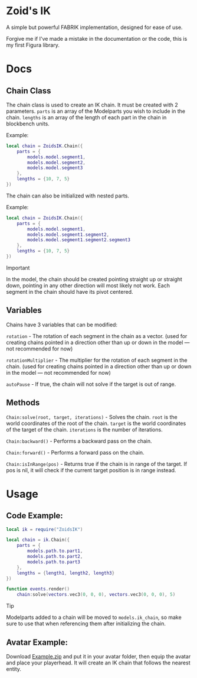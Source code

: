 # Zoid's IK
A simple but powerful FABRIK implementation, designed for ease of use.

Forgive me if I've made a mistake in the documentation or the code, this is my first Figura library.

# Docs
## Chain Class
The chain class is used to create an IK chain. It must be created with 2 parameters. `parts` is an array of the Modelparts you wish to include in the chain. `lengths` is an array of the length of each part in the chain in blockbench units.

Example:
```lua
local chain = ZoidsIK.Chain({
    parts = {
        models.model.segment1,
        models.model.segment2,
        models.model.segment3
    },
    lengths = {10, 7, 5}
})
```
The chain can also be initialized with nested parts.

Example:
```lua
local chain = ZoidsIK.Chain({
    parts = {
        models.model.segment1,
        models.model.segment1.segment2,
        models.model.segment1.segment2.segment3
    },
    lengths = {10, 7, 5}
})
```
> [!IMPORTANT]  
> In the model, the chain should be created pointing straight up or straight down, pointing in any other direction will most likely not work. Each segment in the chain should have its pivot centered.

## Variables
Chains have 3 variables that can be modified:

`rotation` - The rotation of each segment in the chain as a vector. (used for creating chains pointed in a direction other than up or down in the model — not recommended for now)

`rotationMultiplier` - The multiplier for the rotation of each segment in the chain. (used for creating chains pointed in a direction other than up or down in the model — not recommended for now)

`autoPause` - If true, the chain will not solve if the target is out of range.

## Methods

`Chain:solve(root, target, iterations)` - Solves the chain. `root` is the world coordinates of the root of the chain. `target` is the world coordinates of the target of the chain. `iterations` is the number of iterations.

`Chain:backward()` - Performs a backward pass on the chain.

`Chain:forward()` - Performs a forward pass on the chain.

`Chain:isInRange(pos)` - Returns true if the chain is in range of the target. If pos is nil, it will check if the current target position is in range instead.

# Usage
## Code Example:
```lua
local ik = require("ZoidsIK")

local chain = ik.Chain({
    parts = {
        models.path.to.part1,
        models.path.to.part2,
        models.path.to.part3
    },
    lengths = {length1, length2, length3}
})

function events.render()
    chain:solve(vectors.vec3(0, 0, 0), vectors.vec3(0, 0, 0), 5)
```
> [!TIP]  
> Modelparts added to a chain will be moved to `models.ik_chain`, so make sure to use that when referencing them after initializing the chain.
## Avatar Example:
Download [Example.zip](https://github.com/TheZoidMaster/FiguraLibs/blob/main/ZoidsIK/Example.zip) and put it in your avatar folder, then equip the avatar and place your playerhead. It will create an IK chain that follows the nearest entity.
